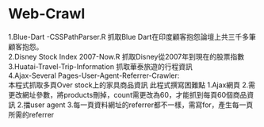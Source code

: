 # Web-Crawl
1.Blue-Dart -CSSPathParser.R 抓取Blue Dart在印度顧客抱怨論壇上共三千多筆顧客抱怨。  
2.Disney Stock Index 2007-Now.R 抓取Disney從2007年到現在的股票指數  
3.Huatai-Travel-Trip-Information 抓取華泰旅遊的行程資訊  
4.Ajax-Several Pages-User-Agent-Referrer-Crawler:  
本程式抓取多頁Over stock上的家具商品資訊
此程式撰寫困難點
1.Ajax網頁
2.需更改網址參數，將products刪掉，count需更改為60，才能抓到每頁60個商品資訊
2.擋user agent
3.每一頁資料網址的referrer都不一樣，需寫for，產生每一頁所需的referrer
